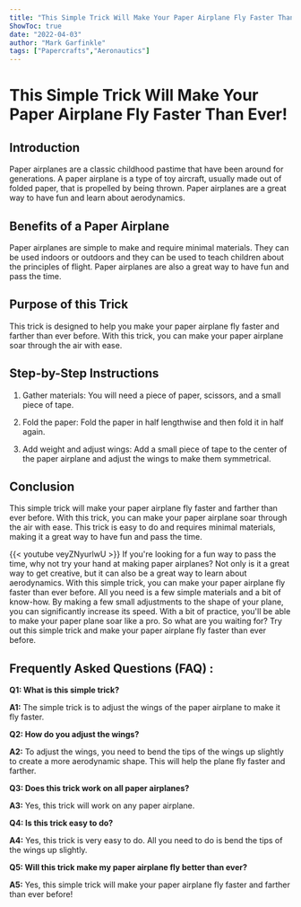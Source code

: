 ```yaml
---
title: "This Simple Trick Will Make Your Paper Airplane Fly Faster Than Ever!"
ShowToc: true 
date: "2022-04-03"
author: "Mark Garfinkle" 
tags: ["Papercrafts","Aeronautics"]
---
```

# This Simple Trick Will Make Your Paper Airplane Fly Faster Than Ever!

## Introduction 

Paper airplanes are a classic childhood pastime that have been around for generations. A paper airplane is a type of toy aircraft, usually made out of folded paper, that is propelled by being thrown. Paper airplanes are a great way to have fun and learn about aerodynamics. 

## Benefits of a Paper Airplane

Paper airplanes are simple to make and require minimal materials. They can be used indoors or outdoors and they can be used to teach children about the principles of flight. Paper airplanes are also a great way to have fun and pass the time. 

## Purpose of this Trick

This trick is designed to help you make your paper airplane fly faster and farther than ever before. With this trick, you can make your paper airplane soar through the air with ease. 

## Step-by-Step Instructions

1. Gather materials: You will need a piece of paper, scissors, and a small piece of tape. 

2. Fold the paper: Fold the paper in half lengthwise and then fold it in half again. 

3. Add weight and adjust wings: Add a small piece of tape to the center of the paper airplane and adjust the wings to make them symmetrical. 

## Conclusion

This simple trick will make your paper airplane fly faster and farther than ever before. With this trick, you can make your paper airplane soar through the air with ease. This trick is easy to do and requires minimal materials, making it a great way to have fun and pass the time.

{{< youtube veyZNyurlwU >}} 
If you're looking for a fun way to pass the time, why not try your hand at making paper airplanes? Not only is it a great way to get creative, but it can also be a great way to learn about aerodynamics. With this simple trick, you can make your paper airplane fly faster than ever before. All you need is a few simple materials and a bit of know-how. By making a few small adjustments to the shape of your plane, you can significantly increase its speed. With a bit of practice, you'll be able to make your paper plane soar like a pro. So what are you waiting for? Try out this simple trick and make your paper airplane fly faster than ever before.

## Frequently Asked Questions (FAQ) :
**Q1: What is this simple trick?**

**A1:** The simple trick is to adjust the wings of the paper airplane to make it fly faster.

**Q2: How do you adjust the wings?**

**A2:** To adjust the wings, you need to bend the tips of the wings up slightly to create a more aerodynamic shape. This will help the plane fly faster and farther.

**Q3: Does this trick work on all paper airplanes?**

**A3:** Yes, this trick will work on any paper airplane.

**Q4: Is this trick easy to do?**

**A4:** Yes, this trick is very easy to do. All you need to do is bend the tips of the wings up slightly.

**Q5: Will this trick make my paper airplane fly better than ever?**

**A5:** Yes, this simple trick will make your paper airplane fly faster and farther than ever before!





